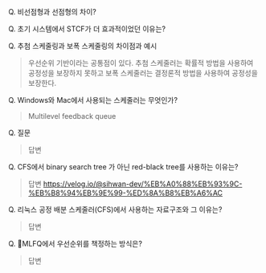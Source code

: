 
Q. 비선점형과 선점형의 차이?
> 

Q. 초기 시스템에서 STCF가 더 효과적이었던 이유는?
> 

Q. 추첨 스케줄링과 보폭 스케줄링의 차이점과 예시
> 우선순위 기반이라는 공통점이 있다. 추첨 스케줄러는 확률적 방법을 사용하여 공정성을 보장하지 못하고 보폭 스케줄러는 결정론적 방법을 사용하여 공정성을 보장한다.

Q. Windows와 Mac에서 사용되는 스케줄러는 무엇인가?
> Multilevel feedback queue

Q. 질문
> 답변

Q. CFS에서 binary search tree 가 아닌 red-black tree를 사용하는 이유는?
> 답변 https://velog.io/@sihwan-dev/%EB%A0%88%EB%93%9C-%EB%B8%94%EB%9E%99-%ED%8A%B8%EB%A6%AC
> 

Q. 리눅스 공정 배분 스케줄러(CFS)에서 사용하는 자료구조와 그 이유는?
> 답변

Q. MLFQ에서 우선순위를 책정하는 방식은?
> 답변
